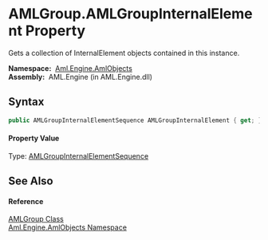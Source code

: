 AMLGroup.AMLGroupInternalElement Property
=========================================
Gets a collection of InternalElement objects contained in this instance.

  **Namespace:**  [Aml.Engine.AmlObjects][1]  
  **Assembly:**  AML.Engine (in AML.Engine.dll)

Syntax
------

```csharp
public AMLGroupInternalElementSequence AMLGroupInternalElement { get; }
```

#### Property Value
Type: [AMLGroupInternalElementSequence][2]

See Also
--------

#### Reference
[AMLGroup Class][3]  
[Aml.Engine.AmlObjects Namespace][1]  

[1]: ../README.md
[2]: ../AMLGroupInternalElementSequence/README.md
[3]: README.md
[4]: https://www.automationml.org
[5]: ../../icons/logoShade.png